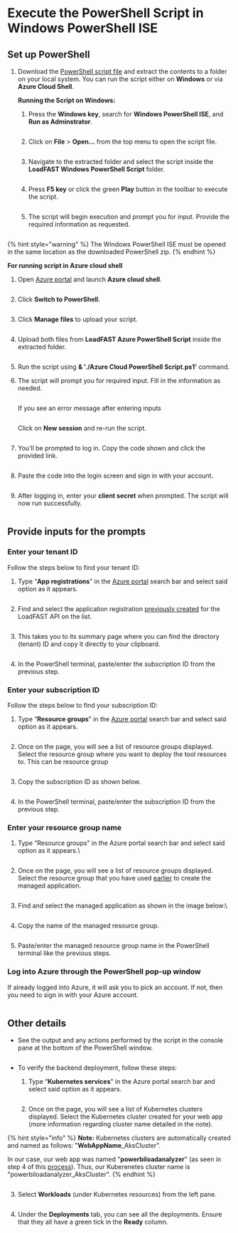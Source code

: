 # Execute the PowerShell Script in Windows PowerShell ISE

## Set up PowerShell

1. Download the [PowerShell script file](https://links.maqsoftware.com/3EdETrg) and extract the contents to a folder on your local system. You can run the script either on **Windows** or via **Azure Cloud Shell**.

    **Running the Script on Windows:**
    1. Press the **Windows key**, search for **Windows PowerShell ISE**, and **Run as Adminstrator**.

        <figure><img src="../../.gitbook/assets/power-shell-ise.png" alt=""><figcaption></figcaption></figure>

    2. Click on **File** > **Open...** from the top menu to open the script file.

        <figure><img src="../../.gitbook/assets/13.9.png" alt=""><figcaption></figcaption></figure>

    3. Navigate to the extracted folder and select the script inside the **LoadFAST Windows PowerShell Script** folder.&#x20;

        <figure><img src="../../.gitbook/assets/13.10.png" alt=""><figcaption></figcaption></figure>
    4. Press **F5 key** or click the green **Play** button in the toolbar to execute the script.&#x20;

        <figure><img src="../../.gitbook/assets/13.11 (1).png" alt=""><figcaption></figcaption></figure>
    5. The script will begin execution and prompt you for input. Provide the required information as requested.

        <figure><img src="../../.gitbook/assets/13.12 (1).png" alt=""><figcaption></figcaption></figure>
 {% hint style="warning" %}
        The Windows PowerShell ISE must be opened in the same location as the downloaded PowerShell zip.
 {% endhint %}   

**For running script in Azure cloud shell**
1. Open [Azure portal](https://portal.azure.com) and launch **Azure cloud shell**.

    <figure><img src="../../.gitbook/assets/open-cloud-shell.png" alt=""><figcaption></figcaption></figure>

2. Click **Switch to PowerShell**.

    <figure><img src="../../.gitbook/assets/switch-to-ps.png" alt=""><figcaption></figcaption></figure>

3. Click  **Manage files** to upload your script.

    <figure><img src="../../.gitbook/assets/manage-files-az.png" alt=""><figcaption></figcaption></figure>

4. Upload both files from **LoadFAST Azure PowerShell Script** inside the extracted folder.

    <figure><img src="../../.gitbook/assets/upload-files.jpg" alt=""><figcaption></figcaption></figure>

5. Run the script using **& './Azure Cloud PowerShell Script.ps1'** command.

6. The script will prompt you for required input. Fill in the information as needed.

    <figure><img src="../../.gitbook/assets/13.12 (1).png" alt=""><figcaption></figcaption></figure>

    If you see an error message after entering inputs

    <figure><img src="../../.gitbook/assets/az-error.png" alt=""><figcaption></figcaption></figure>

    Click on **New session** and re-run the script.

    <figure><img src="../../.gitbook/assets/new-session.png" alt=""><figcaption></figcaption></figure>

7. You’ll be prompted to log in. Copy the code shown and click the provided link.

    <figure><img src="../../.gitbook/assets/click-on-link.png" alt=""><figcaption></figcaption></figure>

8. Paste the code into the login screen and sign in with your account.

    <figure><img src="../../.gitbook/assets/enter-code.png" alt=""><figcaption></figcaption></figure>

9. After logging in, enter your **client secret** when prompted. The script will now run successfully.

    <figure><img src="../../.gitbook/assets/client-secret.png" alt=""><figcaption></figcaption></figure>

## Provide inputs for the prompts

### **Enter your tenant ID**

Follow the steps below to find your tenant ID:

1.  Type “**App registrations**" in the [Azure portal](https://portal.azure.com) search bar and select said option as it appears.&#x20;

    <figure><img src="../../.gitbook/assets/14.1.png" alt=""><figcaption></figcaption></figure>
2.  Find and select the application registration [previously created](https://maqsoftware.gitbook.io/pbi-load-analyzer-technical-documentation/setting-up/pre-deployment/create-an-app-registration-for-the-loadfast-api#create-an-app-registration) for the LoadFAST API on the list.&#x20;

    <figure><img src="../../.gitbook/assets/7.5.png" alt=""><figcaption></figcaption></figure>
3.  This takes you to its summary page where you can find the directory (tenant) ID and copy it directly to your clipboard.&#x20;

    <figure><img src="../../.gitbook/assets/13.13.png" alt=""><figcaption></figcaption></figure>
4. In the PowerShell terminal, paste/enter the subscription ID from the previous step.

### **Enter your subscription ID**

Follow the steps below to find your subscription ID:

1.  Type “**Resource groups**" in the [Azure portal](https://portal.azure.com) search bar and select said option as it appears.&#x20;

    <figure><img src="../../.gitbook/assets/14.2 (1).png" alt=""><figcaption></figcaption></figure>
2.  Once on the page, you will see a list of resource groups displayed. Select the resource group where you want to deploy the tool resources to. This can be resource group&#x20;

    <figure><img src="../../.gitbook/assets/14.7 (1).png" alt=""><figcaption></figcaption></figure>
3.  Copy the subscription ID as shown below.&#x20;

    <figure><img src="../../.gitbook/assets/13.14.png" alt=""><figcaption></figcaption></figure>
4. In the PowerShell terminal, paste/enter the subscription ID from the previous step.&#x20;

### **Enter your resource group name**

1.  Type “Resource groups" in the Azure portal search bar and select said option as it appears.\


    <figure><img src="../../.gitbook/assets/14.2 (1).png" alt=""><figcaption></figcaption></figure>
2.  Once on the page, you will see a list of resource groups displayed. Select the resource group that you have used [earlier](https://app.gitbook.com/o/y5GtRZWy1TmKHu51iTFD/s/3Am7TO0x29a6l1P0wMUg/setting-up/deployment/deploy-automatically-via-azure-marketplace#create-a-managed-application) to create the managed application.&#x20;

    <figure><img src="../../.gitbook/assets/14.7 (1).png" alt=""><figcaption></figcaption></figure>
3.  Find and select the managed application as shown in the image below:\


    <figure><img src="../../.gitbook/assets/14.3.png" alt=""><figcaption></figcaption></figure>
4. Copy the name of the managed resource group.

<figure><img src="../../.gitbook/assets/14.8.png" alt=""><figcaption></figcaption></figure>

5. Paste/enter the managed resource group name in the PowerShell terminal like the previous steps.

### **Log into Azure through the PowerShell pop-up window**

If already logged into Azure, it will ask you to pick an account. If not, then you need to sign in with your Azure account.&#x20;

<figure><img src="../../.gitbook/assets/13.16.png" alt=""><figcaption></figcaption></figure>

## Other details

*   See the output and any actions performed by the script in the console pane at the bottom of the PowerShell window.&#x20;

    <figure><img src="../../.gitbook/assets/13.17.png" alt=""><figcaption></figcaption></figure>
* To verify the backend deployment, follow these steps:
  1.  Type “**Kubernetes services**" in the Azure portal search bar and select said option as it appears.&#x20;

      <figure><img src="../../.gitbook/assets/15.1 (1).png" alt=""><figcaption></figcaption></figure>
  2.  Once on the page, you will see a list of Kubernetes clusters displayed. Select the Kubernetes cluster created for your web app (more information regarding cluster name detailed in the note).

{% hint style="info" %}
**Note:** Kubernetes clusters are automatically created and named as follows: "**WebAppName**\_AksCluster".&#x20;

In our case, our web app was named "**powerbiloadanalyzer**" (as seen in step 4 of this [process](https://maqsoftware.gitbook.io/pbi-load-analyzer-technical-documentation/setting-up/deployment/deploy-automatically-via-azure-marketplace#create-a-managed-application)). Thus, our Kuberenetes cluster name is "powerbiloadanalyzer\_AksCluster".&#x20;
{% endhint %}<figure><img src="../../.gitbook/assets/15.5.png" alt=""><figcaption></figcaption></figure>

3.  Select **Workloads** (under Kubernetes resources) from the left pane.&#x20;
<figure><img src="../../.gitbook/assets/15.2 (1).png" alt=""><figcaption></figcaption></figure>

4.  Under the **Deployments** tab, you can see all the deployments. Ensure that they all have a green tick in the **Ready** column.&#x20;
<figure><img src="../../.gitbook/assets/13.18.png" alt=""><figcaption></figcaption></figure>
